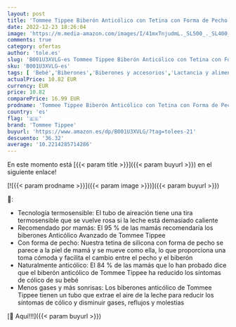 ```yaml
---
layout: post
title: 'Tommee Tippee Biberón Anticólico con Tetina con Forma de Pecho y Sistema de Aireación Anticólico  260ml  Pack de 2  Transparente  color y diseño varían '
date: 2022-12-23 18:26:04
image: 'https://m.media-amazon.com/images/I/41mxTnjudmL._SL500_._SL400_.jpg'
comments: true
category: ofertas
author: 'tole.es'
slug: 'B001U3XVLG-es Tommee Tippee Biberón Anticólico con Tetina con Forma de...'
sku: 'B001U3XVLG-es'
tags: [ 'Bebé','Biberones','Biberones y accesorios','Lactancia y alimentación','biberón','tommee','tommee tippee','🇪🇸', ]
actualPrice: 10.82 EUR
currency: EUR
price: 10.82
comparePrice: 16.99 EUR
prodname: 'Tommee Tippee Biberón Anticólico con Tetina con Forma de Pecho y Sistema de Aireación Anticólico  260ml  Pack de 2  Transparente  color y diseño varían '
country: 'es'
flag: '🇪🇸'
brand: 'Tommee Tippee'
buyurl: 'https://www.amazon.es/dp/B001U3XVLG/?tag=tolees-21'
descuento: '36.32'
average: '10.2214285714286'
---
```


En este momento está [{{< param title >}}]({{< param buyurl >}}) en el siguiente enlace!

[![{{< param prodname >}}]({{< param image >}})]({{< param buyurl >}})

🔎:

- Tecnología termosensible: El tubo de aireación tiene una tira termosensible que se vuelve rosa si la leche está demasiado caliente
- Recomendado por mamás: El 95 % de las mamás recomendaría los biberones Anticólico Avanzado de Tommee Tippee
- Con forma de pecho: Nuestra tetina de silicona con forma de pecho se parece a la piel de mamá y se mueve como ella, lo que proporciona una toma cómoda y facilita el cambio entre el pecho y el biberón
- Naturalmente anticólico: El 84 % de las mamás que lo han probado dice que el biberón anticólico de Tommee Tippee ha reducido los síntomas de cólico de su bebé
- Menos gases y más sonrisas: Los biberones anticólico de Tommee Tippee tienen un tubo que extrae el aire de la leche para reducir los síntomas de cólico y disminuir gases, reflujos y molestias

[🛒 Aquí!!!]({{< param buyurl >}})
